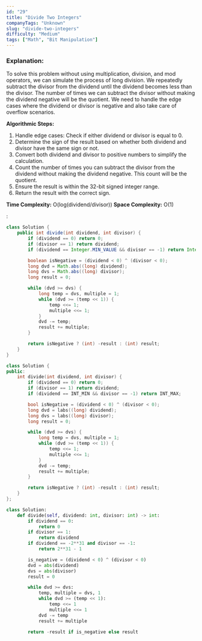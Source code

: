 ```yaml
---
id: "29"
title: "Divide Two Integers"
companyTags: "Unknown"
slug: "divide-two-integers"
difficulty: "Medium"
tags: ["Math", "Bit Manipulation"]
---
```


### Explanation:
To solve this problem without using multiplication, division, and mod operators, we can simulate the process of long division. We repeatedly subtract the divisor from the dividend until the dividend becomes less than the divisor. The number of times we can subtract the divisor without making the dividend negative will be the quotient. We need to handle the edge cases where the dividend or divisor is negative and also take care of overflow scenarios.

**Algorithmic Steps:**
1. Handle edge cases: Check if either dividend or divisor is equal to 0.
2. Determine the sign of the result based on whether both dividend and divisor have the same sign or not.
3. Convert both dividend and divisor to positive numbers to simplify the calculation.
4. Count the number of times you can subtract the divisor from the dividend without making the dividend negative. This count will be the quotient.
5. Ensure the result is within the 32-bit signed integer range.
6. Return the result with the correct sign.

**Time Complexity:** O(log(dividend/divisor))
**Space Complexity:** O(1)

:

```java
class Solution {
    public int divide(int dividend, int divisor) {
        if (dividend == 0) return 0;
        if (divisor == 1) return dividend;
        if (dividend == Integer.MIN_VALUE && divisor == -1) return Integer.MAX_VALUE;

        boolean isNegative = (dividend < 0) ^ (divisor < 0);
        long dvd = Math.abs((long) dividend);
        long dvs = Math.abs((long) divisor);
        long result = 0;

        while (dvd >= dvs) {
            long temp = dvs, multiple = 1;
            while (dvd >= (temp << 1)) {
                temp <<= 1;
                multiple <<= 1;
            }
            dvd -= temp;
            result += multiple;
        }

        return isNegative ? (int) -result : (int) result;
    }
}
```

```cpp
class Solution {
public:
    int divide(int dividend, int divisor) {
        if (dividend == 0) return 0;
        if (divisor == 1) return dividend;
        if (dividend == INT_MIN && divisor == -1) return INT_MAX;

        bool isNegative = (dividend < 0) ^ (divisor < 0);
        long dvd = labs((long) dividend);
        long dvs = labs((long) divisor);
        long result = 0;

        while (dvd >= dvs) {
            long temp = dvs, multiple = 1;
            while (dvd >= (temp << 1)) {
                temp <<= 1;
                multiple <<= 1;
            }
            dvd -= temp;
            result += multiple;
        }

        return isNegative ? (int) -result : (int) result;
    }
};
```

```python
class Solution:
    def divide(self, dividend: int, divisor: int) -> int:
        if dividend == 0:
            return 0
        if divisor == 1:
            return dividend
        if dividend == -2**31 and divisor == -1:
            return 2**31 - 1

        is_negative = (dividend < 0) ^ (divisor < 0)
        dvd = abs(dividend)
        dvs = abs(divisor)
        result = 0

        while dvd >= dvs:
            temp, multiple = dvs, 1
            while dvd >= (temp << 1):
                temp <<= 1
                multiple <<= 1
            dvd -= temp
            result += multiple

        return -result if is_negative else result
```